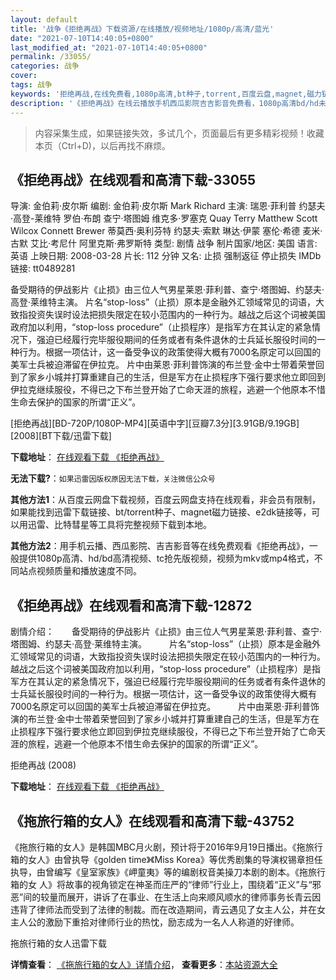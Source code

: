 ```yaml
---
layout: default
title: '战争《拒绝再战》下载资源/在线播放/视频地址/1080p/高清/蓝光'
date: "2021-07-10T14:40:05+0800"
last_modified_at: "2021-07-10T14:40:05+0800"
permalink: /33055/
categories: 战争
cover:
tags: 战争
keywords: '拒绝再战,在线免费看,1080p高清,bt种子,torrent,百度云盘,magnet,磁力链,迅雷下载资源'
description: '《拒绝再战》在线云播放手机西瓜影院吉吉影音免费看，1080p高清bd/hd未删减完整版和tc抢先枪版，mkv/mp4格式，附带bt/torrent种子、magnet/磁力链、百度云盘、网盘资源迅雷下载链接'
---
```


>内容采集生成，如果链接失效，多试几个，页面最后有更多精彩视频！收藏本页（Ctrl+D)，以后再找不麻烦。


## 《拒绝再战》在线观看和高清下载-33055

导演: 金伯莉·皮尔斯 编剧: 金伯莉·皮尔斯 Mark Richard 主演: 瑞恩·菲利普 约瑟夫·高登-莱维特 罗伯·布朗 查宁·塔图姆 维克多·罗塞克 Quay Terry Matthew Scott Wilcox Connett Brewer 蒂莫西·奥利芬特 约瑟夫·索默 琳达·伊蒙 塞伦·希德 麦米·古默 艾比·考尼什 阿里克斯·弗罗斯特 类型: 剧情 战争 制片国家/地区: 美国 语言: 英语 上映日期: 2008-03-28 片长: 112 分钟 又名: 止损 强制返征 停止损失 IMDb链接: tt0489281

备受期待的伊战影片《止损》由三位人气男星莱恩·菲利普、查宁·塔图姆、约瑟夫·高登·莱维特主演。 片名“stop-loss”（止损）原本是金融外汇领域常见的词语，大致指投资失误时设法把损失限定在较小范围内的一种行为。越战之后这个词被美国政府加以利用，“stop-loss procedure”（止损程序）是指军方在其认定的紧急情况下，强迫已经履行完毕服役期间的任务或者有条件退休的士兵延长服役时间的一种行为。根据一项估计，这一备受争议的政策使得大概有7000名原定可以回国的美军士兵被迫滞留在伊拉克。 片中由莱恩·菲利普饰演的布兰登·金中士带着荣誉回到了家乡小城并打算重建自己的生活，但是军方在止损程序下强行要求他立即回到伊拉克继续服役，不得已之下布兰登开始了亡命天涯的旅程，逃避一个他原本不惜生命去保护的国家的所谓“正义”。


[拒绝再战][BD-720P/1080P-MP4][英语中字][豆瓣7.3分][3.91GB/9.19GB][2008][BT下载/迅雷下载]

**下载地址**： [在线观看下载 《拒绝再战》](https://www.btdx8.com/torrent/jjzz_2008.html) 


**无法下载?**：`如果迅雷因版权原因无法下载，关注微信公众号 `

**其他方法1**：从百度云网盘下载视频，百度云网盘支持在线观看，非会员有限制，如果能找到迅雷下载链接、bt/torrent种子、magnet磁力链接、e2dk链接等，可以用迅雷、比特彗星等工具将完整视频下载到本地。

**其他方法2**：用手机云播、西瓜影院、吉吉影音等在线免费观看《拒绝再战》，一般提供1080p高清、hd/bd高清视频、tc抢先版视频，视频为mkv或mp4格式，不同站点视频质量和播放速度不同。


## 《拒绝再战》在线观看和高清下载-12872

剧情介绍：　　备受期待的伊战影片《止损》由三位人气男星莱恩·菲利普、查宁·塔图姆、约瑟夫·高登·莱维特主演。  　　片名“stop-loss”（止损）原本是金融外汇领域常见的词语，大致指投资失误时设法把损失限定在较小范围内的一种行为。越战之后这个词被美国政府加以利用，“stop-loss procedure”（止损程序）是指军方在其认定的紧急情况下，强迫已经履行完毕服役期间的任务或者有条件退休的士兵延长服役时间的一种行为。根据一项估计，这一备受争议的政策使得大概有7000名原定可以回国的美军士兵被迫滞留在伊拉克。  　　片中由莱恩·菲利普饰演的布兰登·金中士带着荣誉回到了家乡小城并打算重建自己的生活，但是军方在止损程序下强行要求他立即回到伊拉克继续服役，不得已之下布兰登开始了亡命天涯的旅程，逃避一个他原本不惜生命去保护的国家的所谓“正义”。


拒绝再战 (2008)

**下载地址**： [在线观看下载 《拒绝再战》](https://www.btbtdy.me/btdy/dy6407.html) 


## 《拖旅行箱的女人》在线观看和高清下载-43752

《拖旅行箱的女人》是韩国MBC月火剧，预计将于2016年9月19日播出。《拖旅行箱的女人》由曾执导《golden time》《Miss Korea》等优秀剧集的导演权锡章担任执导，由曾编写《皇室家族》《岬童夷》等的编剧权音美操刀本剧的剧本。《拖旅行箱的女 人》将故事的视角锁定在神圣而庄严的“律师”行业上，围绕着“正义”与“邪恶”间的较量而展开，讲诉了在事业、在生活上向来顺风顺水的律师事务长青云因违背了律师法而受到了法律的制裁。而在改造期间，青云遇见了女主人公，并在女主人公的激励下重拾对律师行业的热忱，励志成为一名人人称道的好律师。


拖旅行箱的女人迅雷下载

**详情查看**： [《拖旅行箱的女人》详情介绍](/movie/43752/)， **查看更多**：[本站资源大全](/movie/t/all/)

